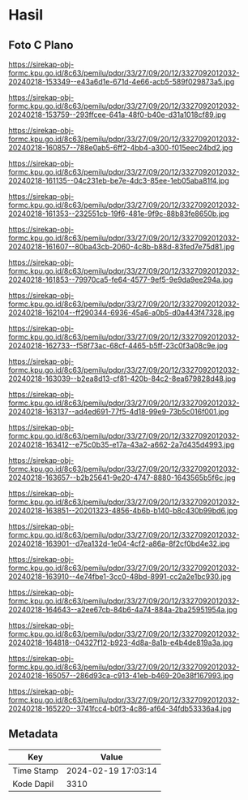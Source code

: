 # Hasil

## Foto C Plano

https://sirekap-obj-formc.kpu.go.id/8c63/pemilu/pdpr/33/27/09/20/12/3327092012032-20240218-153349--e43a6d1e-671d-4e66-acb5-589f029873a5.jpg

https://sirekap-obj-formc.kpu.go.id/8c63/pemilu/pdpr/33/27/09/20/12/3327092012032-20240218-153759--293ffcee-641a-48f0-b40e-d31a1018cf89.jpg

https://sirekap-obj-formc.kpu.go.id/8c63/pemilu/pdpr/33/27/09/20/12/3327092012032-20240218-160857--788e0ab5-6ff2-4bb4-a300-f015eec24bd2.jpg

https://sirekap-obj-formc.kpu.go.id/8c63/pemilu/pdpr/33/27/09/20/12/3327092012032-20240218-161135--04c231eb-be7e-4dc3-85ee-1eb05aba81f4.jpg

https://sirekap-obj-formc.kpu.go.id/8c63/pemilu/pdpr/33/27/09/20/12/3327092012032-20240218-161353--232551cb-19f6-481e-9f9c-88b83fe8650b.jpg

https://sirekap-obj-formc.kpu.go.id/8c63/pemilu/pdpr/33/27/09/20/12/3327092012032-20240218-161607--80ba43cb-2060-4c8b-b88d-83fed7e75d81.jpg

https://sirekap-obj-formc.kpu.go.id/8c63/pemilu/pdpr/33/27/09/20/12/3327092012032-20240218-161853--79970ca5-fe64-4577-9ef5-9e9da9ee294a.jpg

https://sirekap-obj-formc.kpu.go.id/8c63/pemilu/pdpr/33/27/09/20/12/3327092012032-20240218-162104--ff290344-6936-45a6-a0b5-d0a443f47328.jpg

https://sirekap-obj-formc.kpu.go.id/8c63/pemilu/pdpr/33/27/09/20/12/3327092012032-20240218-162733--f58f73ac-68cf-4465-b5ff-23c0f3a08c9e.jpg

https://sirekap-obj-formc.kpu.go.id/8c63/pemilu/pdpr/33/27/09/20/12/3327092012032-20240218-163039--b2ea8d13-cf81-420b-84c2-8ea679828d48.jpg

https://sirekap-obj-formc.kpu.go.id/8c63/pemilu/pdpr/33/27/09/20/12/3327092012032-20240218-163137--ad4ed691-77f5-4d18-99e9-73b5c016f001.jpg

https://sirekap-obj-formc.kpu.go.id/8c63/pemilu/pdpr/33/27/09/20/12/3327092012032-20240218-163412--e75c0b35-e17a-43a2-a662-2a7d435d4993.jpg

https://sirekap-obj-formc.kpu.go.id/8c63/pemilu/pdpr/33/27/09/20/12/3327092012032-20240218-163657--b2b25641-9e20-4747-8880-1643565b5f6c.jpg

https://sirekap-obj-formc.kpu.go.id/8c63/pemilu/pdpr/33/27/09/20/12/3327092012032-20240218-163851--20201323-4856-4b6b-b140-b8c430b99bd6.jpg

https://sirekap-obj-formc.kpu.go.id/8c63/pemilu/pdpr/33/27/09/20/12/3327092012032-20240218-163901--d7ea132d-1e04-4cf2-a86a-8f2cf0bd4e32.jpg

https://sirekap-obj-formc.kpu.go.id/8c63/pemilu/pdpr/33/27/09/20/12/3327092012032-20240218-163910--4e74fbe1-3cc0-48bd-8991-cc2a2e1bc930.jpg

https://sirekap-obj-formc.kpu.go.id/8c63/pemilu/pdpr/33/27/09/20/12/3327092012032-20240218-164643--a2ee67cb-84b6-4a74-884a-2ba25951954a.jpg

https://sirekap-obj-formc.kpu.go.id/8c63/pemilu/pdpr/33/27/09/20/12/3327092012032-20240218-164818--04327f12-b923-4d8a-8a1b-e4b4de819a3a.jpg

https://sirekap-obj-formc.kpu.go.id/8c63/pemilu/pdpr/33/27/09/20/12/3327092012032-20240218-165057--286d93ca-c913-41eb-b469-20e38f167993.jpg

https://sirekap-obj-formc.kpu.go.id/8c63/pemilu/pdpr/33/27/09/20/12/3327092012032-20240218-165220--3741fcc4-b0f3-4c86-af64-34fdb53336a4.jpg


## Metadata

| Key        | Value               |
| ---------- | ------------------- |
| Time Stamp | 2024-02-19 17:03:14 |
| Kode Dapil | 3310                |



